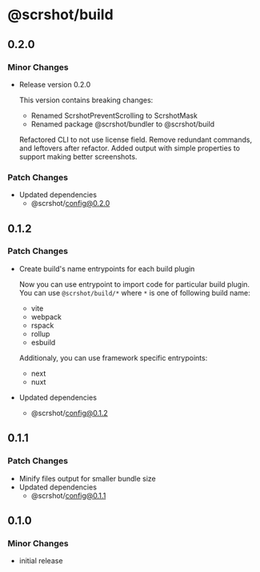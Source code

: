# @scrshot/build

## 0.2.0

### Minor Changes

- Release version 0.2.0

  This version contains breaking changes:

  - Renamed ScrshotPreventScrolling to ScrshotMask
  - Renamed package @scrshot/bundler to @scrshot/build

  Refactored CLI to not use license field. Remove redundant commands, and leftovers after refactor. Added output with simple properties to support making better screenshots.

### Patch Changes

- Updated dependencies
  - @scrshot/config@0.2.0

## 0.1.2

### Patch Changes

- Create build's name entrypoints for each build plugin

  Now you can use entrypoint to import code for particular build plugin.
  You can use `@scrshot/build/*` where `*` is one of following build name:

  - vite
  - webpack
  - rspack
  - rollup
  - esbuild

  Additionaly, you can use framework specific entrypoints:

  - next
  - nuxt

- Updated dependencies
  - @scrshot/config@0.1.2

## 0.1.1

### Patch Changes

- Minify files output for smaller bundle size
- Updated dependencies
  - @scrshot/config@0.1.1

## 0.1.0

### Minor Changes

- initial release
